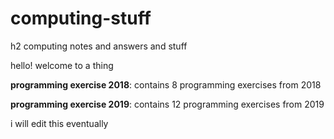 # computing-stuff
h2 computing notes and answers and stuff

hello! welcome to a thing

**programming exercise 2018**: contains 8 programming exercises from 2018

**programming exercise 2019**: contains 12 programming exercises from 2019

i will edit this eventually
